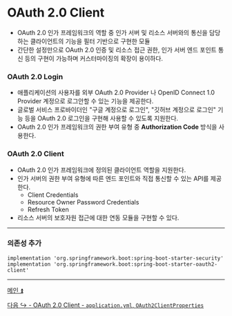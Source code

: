 # OAuth 2.0 Client

- OAuth 2.0 인가 프레임워크의 역할 중 인가 서버 및 리소스 서버와의 통신을 담당하는 클라이언트의 기능을 필터 기반으로 구현한 모듈
- 간단한 설정만으로 OAuth 2.0 인증 및 리소스 접근 권한, 인가 서버 엔드 포인트 통신 등의 구현이 가능하며 커스터마이징의 확장이 용이하다.

### OAuth 2.0 Login
- 애플리케이션의 사용자를 외부 OAuth 2.0 Provider 나 OpenID Connect 1.0 Provider 계정으로 로그안할 수 있는 기능을 제공한다.
- 글로벌 서비스 프로바이더인 "구글 계정으로 로그인", "깃허브 계정으로 로그인" 기능 등을 OAuth 2.0 로그인을 구현해 사용할 수 있도록 지원한다.
- OAuth 2.0 인가 프레임워크의 권한 부여 유형 중 **Authorization Code** 방식을 사용한다.

### OAuth 2.0 Client
- OAuth 2.0 인가 프레임워크에 정의된 클라이언트 역할을 지원한다.
- 인가 서버의 권한 부여 유형에 따른 엔드 포인트와 직접 통신할 수 있는 API를 제공한다.
  - Client Credentials
  - Resource Owner Password Credentials
  - Refresh Token
- 리소스 서버의 보호자원 접근에 대한 연동 모듈을 구현할 수 있다.

---

### 의존성 추가

```text
implementation 'org.springframework.boot:spring-boot-starter-security'
implementation 'org.springframework.boot:spring-boot-starter-oauth2-client'
```

---

[메인 ⏫](https://github.com/genesis12345678/TIL/blob/main/Spring/security/oauth/main.md)

[다음 ↪️ - OAuth 2.0 Client - `application.yml`, `OAuth2ClientProperties`]()